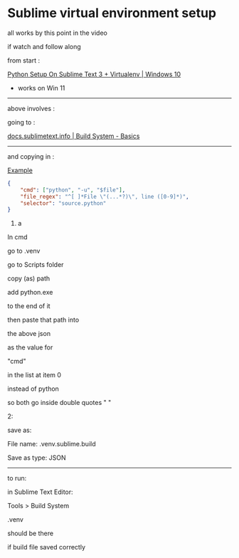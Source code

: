 # Sublime virtual environment setup

all works by this point in the video

if watch and follow along

from start :

[Python Setup On Sublime Text 3 + Virtualenv | Windows 10](https://youtu.be/5UlFHn6FBxk?t=385)

- works on Win 11

____

above involves :

going to :

[docs.sublimetext.info | Build System - Basics](https://docs.sublimetext.info/en/latest/reference/build_systems/basics.html)

____

and copying in :

[Example](https://docs.sublimetext.info/en/latest/reference/build_systems/basics.html#example)

```json
{
    "cmd": ["python", "-u", "$file"],
    "file_regex": "^[ ]*File \"(...*?)\", line ([0-9]*)",
    "selector": "source.python"
}
```

1. a

In cmd

go to .venv

go to Scripts folder

copy (as) path

add python.exe

to the end of it

then paste that path into

the above json

as the value for

"cmd"

in the list at item 0

instead of python

so both go inside double quotes "  "



2:

save as:

File name: .venv.sublime.build

Save as type: JSON

____

to run:

in Sublime Text Editor:

Tools > Build System

.venv

should be there

if build file saved correctly
